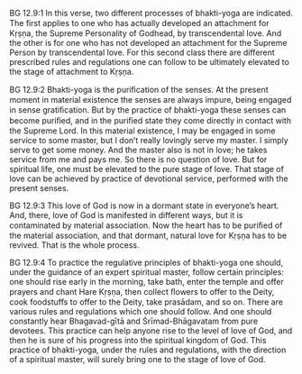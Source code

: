 BG 12.9:1	In this verse, two different processes of bhakti-yoga are indicated. The ﬁrst applies to one who has actually developed an attachment for Kṛṣṇa, the Supreme Personality of Godhead, by transcendental love. And the other is for one who has not developed an attachment for the Supreme Person by transcendental love. For this second class there are different prescribed rules and regulations one can follow to be ultimately elevated to the stage of attachment to Kṛṣṇa.

BG 12.9:2	Bhakti-yoga is the puriﬁcation of the senses. At the present moment in material existence the senses are always impure, being engaged in sense gratiﬁcation. But by the practice of bhakti-yoga these senses can become puriﬁed, and in the puriﬁed state they come directly in contact with the Supreme Lord. In this material existence, I may be engaged in some service to some master, but I don’t really lovingly serve my master. I simply serve to get some money. And the master also is not in love; he takes service from me and pays me. So there is no question of love. But for spiritual life, one must be elevated to the pure stage of love. That stage of love can be achieved by practice of devotional service, performed with the present senses.

BG 12.9:3	This love of God is now in a dormant state in everyone’s heart. And, there, love of God is manifested in different ways, but it is contaminated by material association. Now the heart has to be puriﬁed of the material association, and that dormant, natural love for Kṛṣṇa has to be revived. That is the whole process.

BG 12.9:4	To practice the regulative principles of bhakti-yoga one should, under the guidance of an expert spiritual master, follow certain principles: one should rise early in the morning, take bath, enter the temple and offer prayers and chant Hare Kṛṣṇa, then collect ﬂowers to offer to the Deity, cook foodstuffs to offer to the Deity, take prasādam, and so on. There are various rules and regulations which one should follow. And one should constantly hear Bhagavad-gītā and Śrīmad-Bhāgavatam from pure devotees. This practice can help anyone rise to the level of love of God, and then he is sure of his progress into the spiritual kingdom of God. This practice of bhakti-yoga, under the rules and regulations, with the direction of a spiritual master, will surely bring one to the stage of love of God.